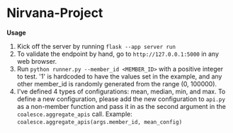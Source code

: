 # Nirvana-Project

**Usage**
1. Kick off the server by running `flask --app server run`
2. To validate the endpoint by hand, go to `http://127.0.0.1:5000` in any web browser. 
3. Run `python runner.py --member_id <MEMBER_ID>` with a positive integer to test. '1' is hardcoded to have the values set in the example, and any other member_id is randomly generated from the range (0, 100000).
4. I've defined 4 types of configurations: mean, median, min, and max. To define a new configuration, please add the new configuration to `api.py` as a non-member function and pass it in as the second argument in the `coalesce.aggregate_apis` call. Example: `coalesce.aggregate_apis(args.member_id, mean_config)`